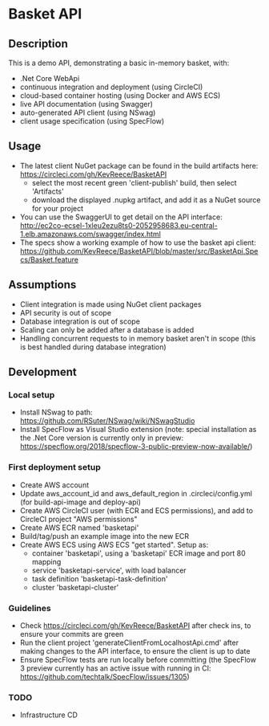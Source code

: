 Basket API
===

Description
---
This is a demo API, demonstrating a basic in-memory basket, with: 
- .Net Core WebApi
- continuous integration and deployment (using CircleCI)
- cloud-based container hosting (using Docker and AWS ECS)
- live API documentation (using Swagger)
- auto-generated API client (using NSwag)
- client usage specification (using SpecFlow)

Usage
---
- The latest client NuGet package can be found in the build artifacts here: https://circleci.com/gh/KevReece/BasketAPI
  - select the most recent green 'client-publish' build, then select 'Artifacts'
  - download the displayed .nupkg artifact, and add it as a NuGet source for your project
- You can use the SwaggerUI to get detail on the API interface: http://ec2co-ecsel-1xleu2ezu8ts0-2052958683.eu-central-1.elb.amazonaws.com/swagger/index.html
- The specs show a working example of how to use the basket api client: https://github.com/KevReece/BasketAPI/blob/master/src/BasketApi.Specs/Basket.feature

Assumptions
---
- Client integration is made using NuGet client packages
- API security is out of scope
- Database integration is out of scope
- Scaling can only be added after a database is added
- Handling concurrent requests to in memory basket aren't in scope (this is best handled during database integration)

Development
---
### Local setup
- Install NSwag to path: https://github.com/RSuter/NSwag/wiki/NSwagStudio
- Install SpecFlow as Visual Studio extension (note: special installation as the .Net Core version is currently only in preview: https://specflow.org/2018/specflow-3-public-preview-now-available/)
### First deployment setup
- Create AWS account
- Update aws_account_id and aws_default_region in .circleci/config.yml (for build-api-image and deploy-api)
- Create AWS CircleCI user (with ECR and ECS permissions), and add to CircleCI project "AWS permissions"
- Create AWS ECR named 'basketapi'
- Build/tag/push an example image into the new ECR
- Create AWS ECS using AWS ECS "get started". Setup as: 
  - container 'basketapi', using a 'basketapi' ECR image and port 80 mapping
  - service 'basketapi-service', with load balancer
  - task definition 'basketapi-task-definition'
  - cluster 'basketapi-cluster' 
### Guidelines
- Check https://circleci.com/gh/KevReece/BasketAPI after check ins, to ensure your commits are green
- Run the client project 'generateClientFromLocalhostApi.cmd' after making changes to the API interface, to ensure the client is up to date
- Ensure SpecFlow tests are run locally before committing (the SpecFlow 3 preview currently has an active issue with running in CI: https://github.com/techtalk/SpecFlow/issues/1305)
### TODO
- Infrastructure CD

